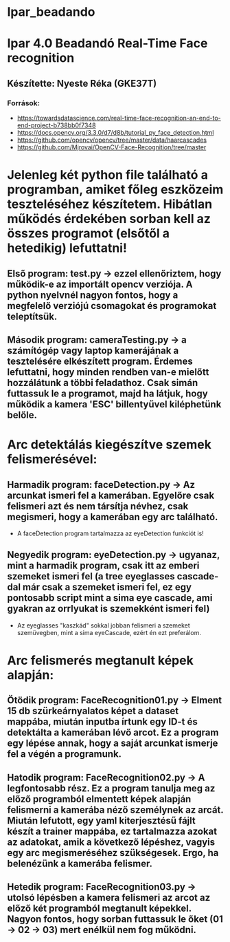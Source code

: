 # Ipar_beadando
# Ipar 4.0 Beadandó Real-Time Face recognition
## Készítette: Nyeste Réka (GKE37T)
### Források: 
- https://towardsdatascience.com/real-time-face-recognition-an-end-to-end-project-b738bb0f7348
- https://docs.opencv.org/3.3.0/d7/d8b/tutorial_py_face_detection.html
- https://github.com/opencv/opencv/tree/master/data/haarcascades
- https://github.com/Mjrovai/OpenCV-Face-Recognition/tree/master


# Jelenleg két python file található a programban, amiket főleg eszközeim teszteléséhez készítetem. Hibátlan működés érdekében sorban kell az összes programot (elsőtől a hetedikig) lefuttatni!
## Első program: test.py -> ezzel ellenőriztem, hogy működik-e az importált opencv verziója. A python nyelvnél nagyon fontos, hogy a megfelelő verziójú csomagokat és programokat teleptítsük.
## Második program: cameraTesting.py -> a számítógép vagy laptop kamerájának a tesztelésére elkészített program. Érdemes lefuttatni, hogy minden rendben van-e mielőtt hozzálátunk a többi feladathoz. Csak simán futtassuk le a programot, majd ha látjuk, hogy működik a kamera 'ESC' billentyűvel kiléphetünk belőle.

# Arc detektálás kiegészítve szemek felismerésével:
## Harmadik program: faceDetection.py -> Az arcunkat ismeri fel a kamerában. Egyelőre csak felismeri azt és nem társítja névhez, csak megismeri, hogy a kamerában egy arc található.
-  A faceDetection program tartalmazza az eyeDetection funkciót is!
## Negyedik program: eyeDetection.py -> ugyanaz, mint a harmadik program, csak itt az emberi szemeket ismeri fel (a tree eyeglasses cascade-dal már csak a szemeket ismeri fel, ez egy pontosabb script mint a sima eye cascade, ami gyakran az orrlyukat is szemekként ismeri fel)
- Az eyeglasses "kaszkád" sokkal jobban felismeri a szemeket szemüvegben, mint a sima eyeCascade, ezért én ezt preferálom.

# Arc felismerés megtanult képek alapján:
## Ötödik program: FaceRecognition01.py -> Elment 15 db szürkeárnyalatos képet a dataset mappába, miután inputba írtunk egy ID-t és detektálta a kamerában lévő arcot. Ez a program egy lépése annak, hogy a saját arcunkat ismerje fel a végén a programunk.
## Hatodik program: FaceRecognition02.py -> A legfontosabb rész. Ez a program tanulja meg az előző programból elmentett képek alapján felismerni a kamerába néző személynek az arcát. Miután lefutott, egy yaml kiterjesztésű fájlt készít a trainer mappába, ez tartalmazza azokat az adatokat, amik a következő lépéshez, vagyis egy arc megismeréséhez szükségesek. Ergo, ha belenézünk a kamerába felismer.
## Hetedik program: FaceRecognition03.py -> utolsó lépésben a kamera felismeri az arcot az előző két programból megtanult képekkel. Nagyon fontos, hogy sorban futtassuk le őket (01 -> 02 -> 03) mert enélkül nem fog működni.